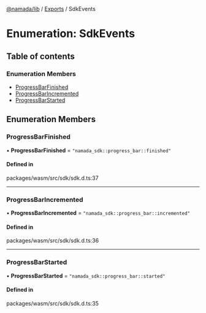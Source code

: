 [@namada/lib](../README.md) / [Exports](../modules.md) / SdkEvents

# Enumeration: SdkEvents

## Table of contents

### Enumeration Members

- [ProgressBarFinished](SdkEvents.md#progressbarfinished)
- [ProgressBarIncremented](SdkEvents.md#progressbarincremented)
- [ProgressBarStarted](SdkEvents.md#progressbarstarted)

## Enumeration Members

### ProgressBarFinished

• **ProgressBarFinished** = ``"namada_sdk::progress_bar::finished"``

#### Defined in

packages/wasm/src/sdk/sdk.d.ts:37

___

### ProgressBarIncremented

• **ProgressBarIncremented** = ``"namada_sdk::progress_bar::incremented"``

#### Defined in

packages/wasm/src/sdk/sdk.d.ts:36

___

### ProgressBarStarted

• **ProgressBarStarted** = ``"namada_sdk::progress_bar::started"``

#### Defined in

packages/wasm/src/sdk/sdk.d.ts:35
